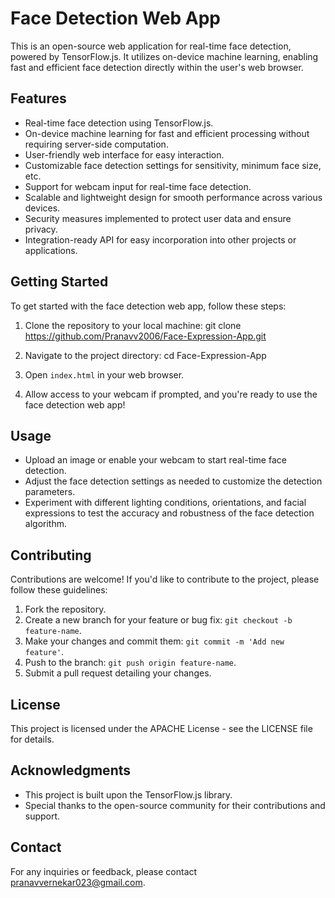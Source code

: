 # Face Detection Web App

This is an open-source web application for real-time face detection, powered by TensorFlow.js. It utilizes on-device machine learning, enabling fast and efficient face detection directly within the user's web browser.

## Features

- Real-time face detection using TensorFlow.js.
- On-device machine learning for fast and efficient processing without requiring server-side computation.
- User-friendly web interface for easy interaction.
- Customizable face detection settings for sensitivity, minimum face size, etc.
- Support for webcam input for real-time face detection.
- Scalable and lightweight design for smooth performance across various devices.
- Security measures implemented to protect user data and ensure privacy.
- Integration-ready API for easy incorporation into other projects or applications.

## Getting Started

To get started with the face detection web app, follow these steps:

1. Clone the repository to your local machine:
git clone https://github.com/Pranavv2006/Face-Expression-App.git

2. Navigate to the project directory:
cd Face-Expression-App


3. Open `index.html` in your web browser.

4. Allow access to your webcam if prompted, and you're ready to use the face detection web app!

## Usage

- Upload an image or enable your webcam to start real-time face detection.
- Adjust the face detection settings as needed to customize the detection parameters.
- Experiment with different lighting conditions, orientations, and facial expressions to test the accuracy and robustness of the face detection algorithm.

## Contributing

Contributions are welcome! If you'd like to contribute to the project, please follow these guidelines:

1. Fork the repository.
2. Create a new branch for your feature or bug fix: `git checkout -b feature-name`.
3. Make your changes and commit them: `git commit -m 'Add new feature'`.
4. Push to the branch: `git push origin feature-name`.
5. Submit a pull request detailing your changes.

## License

This project is licensed under the APACHE License - see the LICENSE file for details.

## Acknowledgments

- This project is built upon the TensorFlow.js library.
- Special thanks to the open-source community for their contributions and support.

## Contact

For any inquiries or feedback, please contact [pranavvernekar023@gmail.com](mailto:pranavvernekar023@gmail.com).
